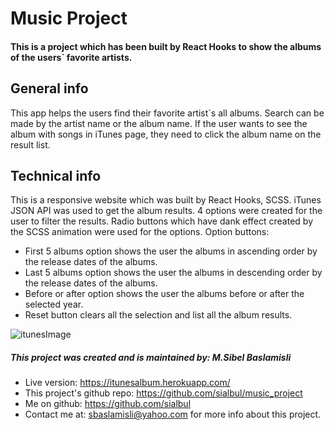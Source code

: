 # Music Project

#### This is a project which has been built by React Hooks to show the albums of the users` favorite artists.

## General info
This app helps the users find their favorite artist`s all albums. Search can be made by the artist name or the album name. If the user wants to see the album with songs in iTunes page, they need to click the album name on the result list. 	
## Technical info
This is a responsive website which was built  by React Hooks, SCSS. 
iTunes JSON API was used to get the album results. 
4 options were created for the user to filter the results. Radio buttons which have dank effect created by the SCSS animation were used for the options. 
Option buttons:
*	First 5 albums option shows the user the albums in ascending order by the release dates of the albums. 
*	Last 5 albums option shows the user the albums in descending order by the release dates of the albums.
*	Before or after option shows the user the albums before or after the selected year.  
*	Reset button clears all the selection and list all the album results.

![itunesImage](https://user-images.githubusercontent.com/46114540/130662603-1ae18a2e-7bbb-4556-a06f-37c10a8eb327.png)

##### This project was created and is maintained by: M.Sibel Baslamisli
 * Live version: https://itunesalbum.herokuapp.com/
 * This project's github repo: https://github.com/sialbul/music_project
 * Me on github: https://github.com/sialbul
 * Contact me at: sbaslamisli@yahoo.com for more info about this project.

